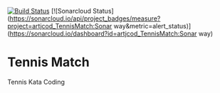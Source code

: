 [![Build Status](https://travis-ci.org/artjcod/TennisMatch.svg?branch=master)](https://travis-ci.org/artjcod/TennisMatch)
[![Sonarcloud Status](https://sonarcloud.io/api/project_badges/measure?project=artjcod_TennisMatch:Sonar way&metric=alert_status)](https://sonarcloud.io/dashboard?id=artjcod_TennisMatch:Sonar way)

# Tennis Match
Tennis Kata Coding
